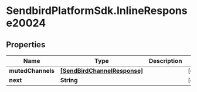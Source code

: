 # SendbirdPlatformSdk.InlineResponse20024

## Properties

Name | Type | Description | Notes
------------ | ------------- | ------------- | -------------
**mutedChannels** | [**[SendBirdChannelResponse]**](SendBirdChannelResponse.md) |  | [optional] 
**next** | **String** |  | [optional] 


